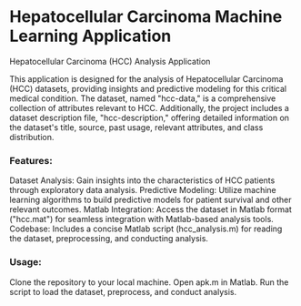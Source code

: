 # Hepatocellular Carcinoma Machine Learning Application

Hepatocellular Carcinoma (HCC) Analysis Application

This application is designed for the analysis of Hepatocellular Carcinoma (HCC) datasets, providing insights and predictive modeling for this critical medical condition. The dataset, named "hcc-data," is a comprehensive collection of attributes relevant to HCC. Additionally, the project includes a dataset description file, "hcc-description," offering detailed information on the dataset's title, source, past usage, relevant attributes, and class distribution.

### Features:
Dataset Analysis: Gain insights into the characteristics of HCC patients through exploratory data analysis.
Predictive Modeling: Utilize machine learning algorithms to build predictive models for patient survival and other relevant outcomes.
Matlab Integration: Access the dataset in Matlab format ("hcc.mat") for seamless integration with Matlab-based analysis tools.
Codebase: Includes a concise Matlab script (hcc_analysis.m) for reading the dataset, preprocessing, and conducting analysis.

### Usage:
Clone the repository to your local machine.
Open apk.m in Matlab.
Run the script to load the dataset, preprocess, and conduct analysis.
